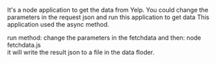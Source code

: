 It's a node application to get the data from Yelp. 
You could change the parameters in the request json and run this application to get data
This application used the async method. 

run method: 
change the parameters in the fetchdata and then: node fetchdata.js  
it will write the result json to a file in the data floder. 

